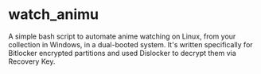 # watch_animu
A simple bash script to automate anime watching on Linux, from your collection in Windows, in a dual-booted system.
It's written specifically for Bitlocker encrypted partitions and used Dislocker to decrypt them via Recovery Key.

